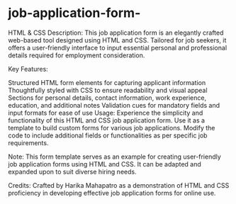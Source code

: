 # job-application-form-
HTML &amp; CSS
Description:
This job application form is an elegantly crafted web-based tool designed using HTML and CSS. Tailored for job seekers, it offers a user-friendly interface to input essential personal and professional details required for employment consideration.

Key Features:

Structured HTML form elements for capturing applicant information
Thoughtfully styled with CSS to ensure readability and visual appeal
Sections for personal details, contact information, work experience, education, and additional notes
Validation cues for mandatory fields and input formats for ease of use
Usage:
Experience the simplicity and functionality of this HTML and CSS job application form. Use it as a template to build custom forms for various job applications. Modify the code to include additional fields or functionalities as per specific job requirements.

Note:
This form template serves as an example for creating user-friendly job application forms using HTML and CSS. It can be adapted and expanded upon to suit diverse hiring needs.

Credits:
Crafted by Harika Mahapatro  as a demonstration of HTML and CSS proficiency in developing effective job application forms for online use.
